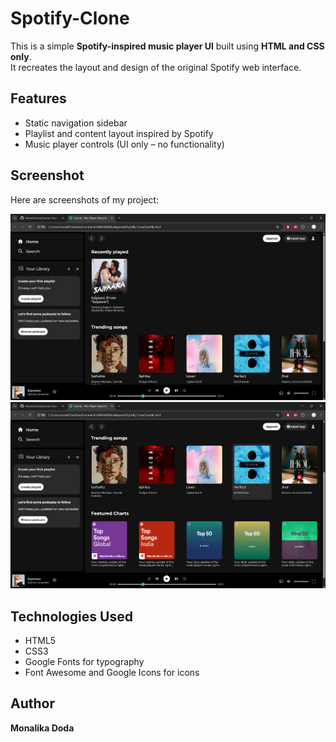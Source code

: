 # Spotify-Clone

This is a simple **Spotify-inspired music player UI** built using **HTML and CSS only**.  
It recreates the layout and design of the original Spotify web interface.

## Features
- Static navigation sidebar
- Playlist and content layout inspired by Spotify
- Music player controls (UI only – no functionality)

## Screenshot
Here are screenshots of my project:

![Game Screenshot](Screenshot-1.png)
![Game Screenshot](Screenshot-2.png)

## Technologies Used
- HTML5
- CSS3
- Google Fonts for typography
- Font Awesome and Google Icons for icons

## Author
**Monalika Doda**
